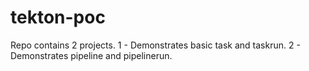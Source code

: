 # tekton-poc
Repo contains 2 projects. 
1 - Demonstrates basic task and taskrun.
2 - Demonstrates pipeline and pipelinerun.
